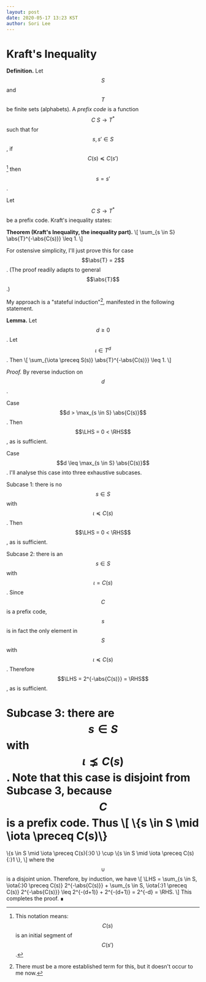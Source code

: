 ```yaml
---
layout: post
date: 2020-05-17 13:23 KST
author: Sori Lee
---
```


# Kraft's Inequality

**Definition.** Let $$
\newcommand{\:}{\colon}
\newcommand{\abs}[1]{\left\lvert#1\right\rvert}
\newcommand{\LHS}{\text{LHS}}
\newcommand{\RHS}{\text{RHS}}
S$$ and $$T$$ be finite sets (alphabets). A
*prefix code* is a function $$C\: S \to T^*$$ such that for
$$s,s' \in S$$, if $$C(s) \preceq C(s')$$[^1] then $$s = s'$$.

[^1]: This notation means: $$C(s)$$ is an initial segment of
      $$C(s')$$.

Let $$C\: S \to T^*$$ be a prefix code. Kraft's inequality states:

**Theorem (Kraft's Inequality, the inequality part).**
\\[ \sum_{s \in S} \abs{T}^{-\abs{C(s)}} \leq 1. \\]

For ostensive simplicity, I'll just prove this for case $$\abs{T} = 2$$. (The proof readily adapts to general $$\abs{T}$$.)

My approach is a "stateful induction"[^2], manifested in the following
statement.

[^2]: There must be a more established term for this, but it doesn't occur to me now.

**Lemma.** Let $$d \geq 0$$. Let $$\iota \in T^d$$. Then
\\[ \sum_{\iota \preceq S(s)} \abs{T}^{-\abs{C(s)}} \leq 1. \\]

*Proof.* By reverse induction on $$d$$.

Case $$d > \max_{s \in S} \abs{C(s)}$$. Then $$\LHS = 0 < \RHS$$, as is sufficient.

Case $$d \leq \max_{s \in S} \abs{C(s)}$$. I'll analyse this case into
three exhaustive subcases.

Subcase 1: there is no $$s \in S$$ with $$\iota \preceq C(s)$$. Then
$$\LHS = 0 < \RHS$$, as is sufficient.

Subcase 2: there is an $$s \in S$$ with $$\iota = C(s)$$. Since $$C$$ is a
prefix code, $$s$$ is in fact the only element in $$S$$ with
$$\iota \preceq C(s)$$. Therefore $$\LHS = 2^{-\abs{C(s)}} = \RHS$$, as is sufficient.

Subcase 3: there are $$s \in S$$ with $$\iota ⪱ C(s)$$. Note
that this case is disjoint from Subcase 3, because $$C$$ is a prefix
code. Thus
\\[
\\{s \in S \mid \iota \preceq C(s)\\}
=
\\{s \in S \mid \iota \preceq C(s){:}0 \\}
\cup
\\{s \in S \mid \iota \preceq C(s){:}1 \\},
\\]
where the $$\cup$$ is a disjoint union.
Therefore, by induction, we have
\\[
\LHS
=    \sum_{s \in S, \iota{:}0 \preceq C(s)} 2^{-\abs{C(s)}} +
     \sum_{s \in S, \iota{:}1 \preceq C(s)} 2^{-\abs{C(s)}}
\leq 2^{-(d+1)} + 2^{-(d+1)}
=    2^{-d}
=    \RHS.
\\]
This completes the proof. ∎
